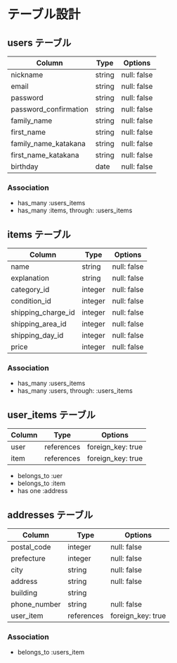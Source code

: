 # テーブル設計

## users テーブル

| Column                 | Type    | Options     |
| ---------------------  | ------- | ----------- |
| nickname               | string  | null: false |
| email                  | string  | null: false |
| password               | string  | null: false |
| password_confirmation  | string  | null: false |
| family_name            | string  | null: false |
| first_name             | string  | null: false |
| family_name_katakana   | string  | null: false |
| first_name_katakana    | string  | null: false |
| birthday               | date    | null: false |

### Association

- has_many :users_items
- has_many :items, through: :users_items

## items テーブル

| Column                  | Type     | Options     |
| ----------------------- | -------- | ----------- |
| name                    | string   | null: false |
| explanation             | string   | null: false |
| category_id             | integer  | null: false |
| condition_id            | integer  | null: false |
| shipping_charge_id      | integer  | null: false |
| shipping_area_id        | integer  | null: false |
| shipping_day_id         | integer  | null: false |
| price                   | integer  | null: false |

### Association

- has_many :users_items
- has_many :users, through: :users_items


## user_items テーブル

| Column               | Type       | Options                        |
| -------------------- | ---------  | ------------------------------ |
| user                 | references | foreign_key: true              |
| item                 | references | foreign_key: true              |

- belongs_to :uer
- belongs_to :item
- has one :address

## addresses テーブル

| Column               | Type       | Options                        |
| -------------------- | ---------  | ------------------------------ |
| postal_code          | integer    | null: false                    |
| prefecture           | integer    | null: false                    |
| city                 | string     | null: false                    |
| address              | string     | null: false                    |
| building             | string     |                                |
| phone_number         | string     | null: false                    |
| user_item            | references | foreign_key: true              |

### Association

- belongs_to :users_item